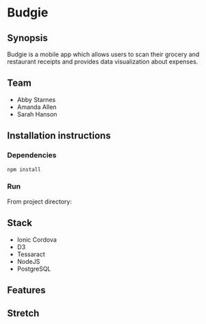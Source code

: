 # Budgie

## Synopsis

Budgie is a mobile app which allows users to scan their grocery and restaurant receipts and provides data visualization about expenses.

## Team

* Abby Starnes
* Amanda Allen
* Sarah Hanson

## Installation instructions

### Dependencies

`npm install`

### Run

From project directory:



## Stack

* Ionic Cordova
* D3
* Tessaract
* NodeJS
* PostgreSQL

## Features

## Stretch
